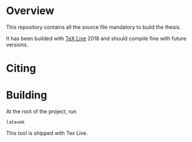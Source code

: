 # Overview

This repository contains all the source file mandatory to build the thesis.

It has been builded with [TeX Live](https://tug.org/texlive/) 2018 and should compile fine with future versions.

# Citing


# Building

At the root of the project, run

    latexmk

This tool is shipped with Tex Live.